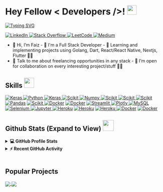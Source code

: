 <h1>
    Hey Fellow
    < Developers />!
    <img src="https://raw.githubusercontent.com/MartinHeinz/MartinHeinz/master/wave.gif" width="30px" />
</h1>
<p align="center"></p>

<p>
    <a href="https://git.io/typing-svg"><img
            src="https://readme-typing-svg.demolab.com?font=Fira+Code&pause=1000&color=1B999A&background=FFFFFF00&width=435&lines=I'm+a+Software+Engineer;I'm+a+Web+Developer;I'm+a+App+Developer"
            alt="Typing SVG" /></a>
</p>

<a href="https://www.linkedin.com/in/faiz-shaikh-43b323228/" target="_blank">
    <img alt="LinkedIn"
        src="https://img.shields.io/badge/LinkedIn-0077B5?style=for-the-badge&logo=linkedin&logoColor=white" />
</a>
<a href="https://stackoverflow.com/users/17134397/faiz-shaikh" target="_blank">
    <img alt="Stack Overflow"
        src="https://img.shields.io/badge/Stack_Overflow-FE7A16?style=for-the-badge&logo=stack-overflow&logoColor=white" />
</a>
<a href="https://www.hackerrank.com/aasthajha123/hackos" target="_blank">
    <img alt="LeetCode"
        src="https://img.shields.io/badge/-LeetCode-F2B90B?style=for-the-badge&logo=LeetCode&logoColor=black" />
</a>
<a href="https://medium.com/@faizshaikhh" target="_blank">
    <img alt="Medium"
        src="https://img.shields.io/badge/Medium-12100E?style=for-the-badge&logo=medium&logoColor=white" />
</a>

- 👋 Hi, I’m Faiz - 💼 I'm a Full Stack Developer - 🌱 Learning and implementing
projects using Golang, Dart, React/React Native, Nextjs, Flutter 🤵🏻 <br />
- 💬 Talk to me about freelancing opportunities in any stack - 💞️ I’m open for
collaboration on every interesting project/stuff ✌🏻<br />

<h2>
    Skills
    <img src="https://media2.giphy.com/media/QssGEmpkyEOhBCb7e1/giphy.gif?cid=ecf05e47a0n3gi1bfqntqmob8g9aid1oyj2wr3ds3mg700bl&rid=giphy.gif"
        width="32px" />
</h2>
<a href="Dart" target="_blank">
    <img alt="Keras" src="https://img.shields.io/badge/Dart-0175C2?style=for-the-badge&logo=dart&logoColor=white" />
</a>
<a href="Golang" target="_blank">
    <img alt="Python" src="https://img.shields.io/badge/Go-00ADD8?style=for-the-badge&logo=go&logoColor=white" />
</a>
<a href="Swift" target="_blank">
    <img alt="Keras" src="https://img.shields.io/badge/Swift-FA7343?style=for-the-badge&logo=swift&logoColor=white" />
</a>
<a href="JS" target="_blank">
    <img alt="Scikit"
        src="https://img.shields.io/badge/JavaScript-323330?style=for-the-badge&logo=javascript&logoColor=F7DF1E" />
</a>
<a href="TS" target="_blank">
    <img alt="Numpy"
        src="https://img.shields.io/badge/TypeScript-007ACC?style=for-the-badge&logo=typescript&logoColor=white" />
</a>
<a href="React" target="_blank">
    <img alt="Scikit" src="https://img.shields.io/badge/React-20232A?style=for-the-badge&logo=react&logoColor=61DAFB" />
</a>
<a href="Node" target="_blank">
    <img alt="Scikit"
        src="https://img.shields.io/badge/Node.js-43853D?style=for-the-badge&logo=node.js&logoColor=white" />
</a>
<a href="Redux" target="_blank">
    <img alt="Scikit" src="https://img.shields.io/badge/Redux-593D88?style=for-the-badge&logo=redux&logoColor=white" />
</a>
<a href="Flutter" target="_blank">
    <img alt="Pandas"
        src="https://img.shields.io/badge/Flutter-02569B?style=for-the-badge&logo=flutter&logoColor=white" /></a>
<a href="React Native" target="_blank">
    <img alt="Scikit"
        src="https://img.shields.io/badge/React_Native-20232A?style=for-the-badge&logo=react&logoColor=61DAFB" />
</a>
<a href="Android"><img alt="Docker"
        src="https://img.shields.io/badge/Android-3DDC84?style=for-the-badge&logo=android&logoColor=white" /></a>
<a href="IOS"><img alt="Docker"
        src="https://img.shields.io/badge/iOS-000000?style=for-the-badge&logo=ios&logoColor=white" /></a>
<a href="Mongo" target="_blank">
    <img alt="Streamlit"
        src="https://img.shields.io/badge/MongoDB-4EA94B?style=for-the-badge&logo=mongodb&logoColor=white" />
</a>
<a href="Postgres" target="_blank">
    <img alt="Plotly"
        src="https://img.shields.io/badge/PostgreSQL-316192?style=for-the-badge&logo=postgresql&logoColor=white" />
</a>
<a href="https://www.mysql.com/"><img alt="MySQL"
        src="https://img.shields.io/badge/MySQL-ED8B00?style=for-the-badge&logo=mysql&logoColor=white" /></a>
<a href="Tailwind" target="_blank">
    <img alt="Selenium"
        src="https://img.shields.io/badge/Tailwind_CSS-38B2AC?style=for-the-badge&logo=tailwind-css&logoColor=white" />
</a>
<a href="Bootstrap" target="_blank">
    <img alt="Jupyter"
        src="https://img.shields.io/badge/Bootstrap-563D7C?style=for-the-badge&logo=bootstrap&logoColor=white" />
</a>
<a href="Digi Ocean"><img alt="Heroku"
        src="https://img.shields.io/badge/Digital_Ocean-0080FF?style=for-the-badge&logo=DigitalOcean&logoColor=white" /></a>
<a href="https://www.heroku.com/"><img alt="Heroku"
        src="https://img.shields.io/badge/Heroku-430098?style=for-the-badge&logo=heroku&logoColor=white" /></a>
<a href="Google Cloud"><img alt="Heroku"
        src="https://img.shields.io/badge/Google_Cloud-4285F4?style=for-the-badge&logo=google-cloud&logoColor=white" />
</a>
<a href="https://www.docker.com/"><img alt="Docker"
        src="https://img.shields.io/badge/Docker-2CA5E0?style=for-the-badge&logo=docker&logoColor=white" /></a>
<a href="Linux"><img alt="Docker"
        src="https://img.shields.io/badge/Linux-FCC624?style=for-the-badge&logo=linux&logoColor=black" /></a>
<h2>
    Github Stats (Expand to View)
    <img src="https://i.pinimg.com/originals/65/c4/f4/65c4f452571be1261e9c623f7da488ac.gif" width="35px" />
</h2>

<details>
    <summary><b>💻 GitHub Profile Stats</b></summary>
    <br />
    <p align="center">
        <a href="https://github.com/anuraghazra/github-readme-stats"><img alt="Faiz's GitHub Stats"
                src="https://github-readme-stats.vercel.app/api?username=faizshaikh7&show_icons=true&count_private=true&theme=algolia%22%20height=%22192px" /></a>
        <br />
        &nbsp;
        <img src="https://github-readme-stats.vercel.app/api/top-langs?username=faizshaikh7&show_icons=true&locale=en&layout=compact&theme=dark"
            alt="faizshaikh7" height="192px" />
        <br />
    </p>
</details>

<details>
    <summary><b>⚡ Recent GitHub Activity</b></summary>
    <br />
    <a href="https://github.com/faizshaikh7"><img alt="Faiz's Activity Graph"
            src="https://activity-graph.herokuapp.com/graph?username=faizshaikh7&custom_title=Faiz's%20Contribution%20Graph&theme=react-dark" /></a>
    <br />
</details>

<br />

## Popular Projects
<a href="https://github.com/faizshaikh7/stremoo">
    <!-- Change the `github-readme-stats.anuraghazra1.vercel.app` to `github-readme-stats.vercel.app`  -->
    <img align="center"
        src="https://github-readme-stats.vercel.app/api/pin/?username=faizhshaikh7&repo=stremoo&theme=onedark" />
</a>

<a href="https://github.com/faizshaikh7/easer-device-web">
    <!-- Change the `github-readme-stats.anuraghazra1.vercel.app` to `github-readme-stats.vercel.app`  -->
    <img align="center"
        src="https://github-readme-stats.vercel.app/api/pin/?username=faizhshaikh7&repo=easer-device-web&theme=onedark" />
</a>
